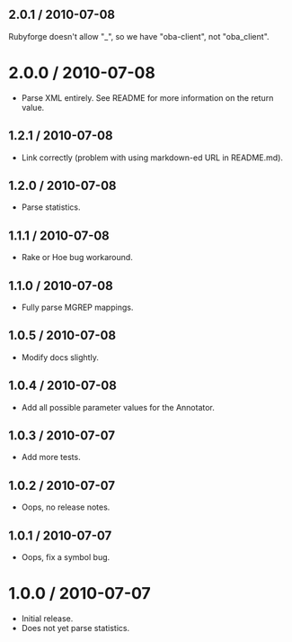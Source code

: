 ## 2.0.1 / 2010-07-08

Rubyforge doesn't allow "_", so we have "oba-client", not "oba_client".

# 2.0.0 / 2010-07-08

* Parse XML entirely. See README for more information on the return value.

## 1.2.1 / 2010-07-08

* Link correctly (problem with using markdown-ed URL in README.md).

## 1.2.0 / 2010-07-08

* Parse statistics.

## 1.1.1 / 2010-07-08

* Rake or Hoe bug workaround.

## 1.1.0 / 2010-07-08

* Fully parse MGREP mappings.

## 1.0.5 / 2010-07-08

* Modify docs slightly.

## 1.0.4 / 2010-07-08

* Add all possible parameter values for the Annotator.

## 1.0.3 / 2010-07-07

* Add more tests.

## 1.0.2 / 2010-07-07

* Oops, no release notes.

## 1.0.1 / 2010-07-07

* Oops, fix a symbol bug.

# 1.0.0 / 2010-07-07

* Initial release.
* Does not yet parse statistics.
